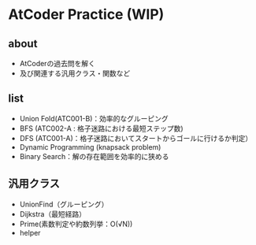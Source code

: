 AtCoder Practice (WIP)
====

## about
* AtCoderの過去問を解く
* 及び関連する汎用クラス・関数など

## list
* Union Fold(ATC001-B)：効率的なグルーピング
* BFS (ATC002-A : 格子迷路における最短ステップ数)
* DFS (ATC001-A)：格子迷路においてスタートからゴールに行けるか判定）
* Dynamic Programming (knapsack problem)
* Binary Search：解の存在範囲を効率的に狭める

## 汎用クラス
* UnionFind（グルーピング）
* Dijkstra（最短経路）
* Prime(素数判定や約数列挙：O(√N))
* helper
